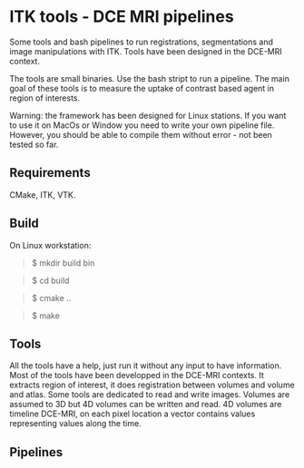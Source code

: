# ITK tools - DCE MRI pipelines
Some tools and bash pipelines to run registrations, segmentations and image manipulations with ITK. Tools have been designed in the DCE-MRI context. 

The tools are small binaries. Use the bash stript to run a pipeline. The main goal of these tools is to measure the uptake of contrast based agent in region of interests.

Warning: the framework has been designed for Linux stations. If you want to use it on MacOs or Window you need to write your own pipeline file. However, you should be able to compile them without error - not been tested so far.

## Requirements
CMake, ITK, VTK.

## Build
On Linux workstation:

> $ mkdir build bin

> $ cd build

> $ cmake ..

> $ make

## Tools
All the tools have a help, just run it without any input to have information. Most of the tools have been developped in the DCE-MRI contexts. It extracts region of interest, it does registration between volumes and volume and atlas. Some tools are dedicated to read and write images. Volumes are assumed to 3D but 4D volumes can be written and read. 4D volumes are timeline DCE-MRI, on each pixel location a vector contains values representing values along the time.

## Pipelines
